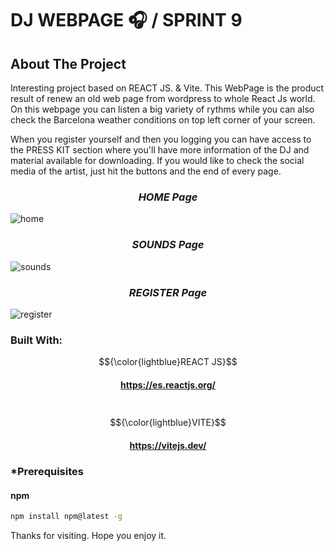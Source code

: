 
# DJ WEBPAGE 🎧 / SPRINT 9


## About The Project

<p>Interesting project based on REACT JS. & Vite. This WebPage is the product result of renew an old web page from wordpress to whole React Js world.
On this webpage you can listen a big variety of rythms while you can also check the Barcelona weather conditions on top left corner of your screen. 
<p>When you register yourself and then you logging you can have access to the PRESS KIT section where you'll have more information of the DJ and material available
for downloading. 
If you would like to check the social media of the artist, just hit the buttons and the end of every page.

### <h3 align="center"> <i>HOME Page</i></h3>
![home](https://user-images.githubusercontent.com/94227693/200381198-0a01e64f-e311-4bc3-80e4-b9eafcf61948.png)


### <h3 align="center"> <i>SOUNDS Page</i></h3>
![sounds](https://user-images.githubusercontent.com/94227693/200381259-58509f15-cb7c-4b89-b21b-abc592d75074.png)

### <h3 align="center"> <i>REGISTER Page</i></h3>
![register](https://user-images.githubusercontent.com/94227693/200381373-454a9ab9-c93c-46e6-bd65-65078790d306.png)


### Built With: 
 $${\color{lightblue}REACT JS}$$  <h4 align="center">https://es.reactjs.org/ </h4>
 <br>
  $${\color{lightblue}VITE}$$  <h4 align="center"> https://vitejs.dev/ </h4>


### *Prerequisites
#### npm
  ```sh
  npm install npm@latest -g
  ```
Thanks for visiting. Hope you enjoy it.

